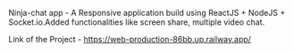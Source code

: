 Ninja-chat app - A Responsive application build using ReactJS + NodeJS +
Socket.io.Added functionalities like screen share, multiple
video chat.

Link of the Project -           https://web-production-86bb.up.railway.app/
